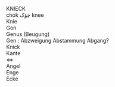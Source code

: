 KNIECK  
chok چۆک knee  
Knie  
Gon  
Genus (Beugung)  
Gen : Abzweigung Abstammung Abgang?  
Knick  
Kante  
⇔  
Angel  
Enge  
Ecke  